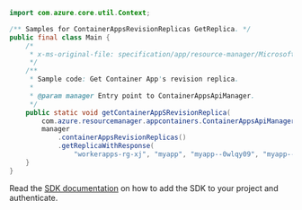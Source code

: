```java
import com.azure.core.util.Context;

/** Samples for ContainerAppsRevisionReplicas GetReplica. */
public final class Main {
    /*
     * x-ms-original-file: specification/app/resource-manager/Microsoft.App/preview/2022-01-01-preview/examples/Replicas_Get.json
     */
    /**
     * Sample code: Get Container App's revision replica.
     *
     * @param manager Entry point to ContainerAppsApiManager.
     */
    public static void getContainerAppSRevisionReplica(
        com.azure.resourcemanager.appcontainers.ContainerAppsApiManager manager) {
        manager
            .containerAppsRevisionReplicas()
            .getReplicaWithResponse(
                "workerapps-rg-xj", "myapp", "myapp--0wlqy09", "myapp--0wlqy09-5d9774cff-5wnd8", Context.NONE);
    }
}
```

Read the [SDK documentation](https://github.com/Azure/azure-sdk-for-java/blob/azure-resourcemanager-appcontainers_1.0.0-beta.1/sdk/appcontainers/azure-resourcemanager-appcontainers/README.md) on how to add the SDK to your project and authenticate.
